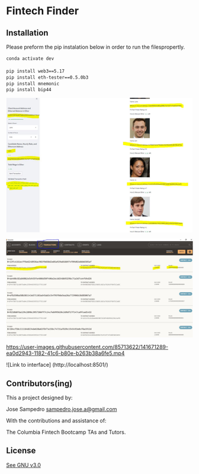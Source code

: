 #  Fintech Finder


## Installation

Please preform the pip instalation below in order to run the filespropertly. 

```bash
conda activate dev

pip install web3==5.17
pip install eth-tester==0.5.0b3
pip install mnemonic
pip install bip44
```

![FrontEnd](/Images/FrontEnd.JPG)

![Transactions_detail](/Images/Transactions_detail.JPG)



https://user-images.githubusercontent.com/85713622/141671289-ea0d2943-1182-41c6-b80e-b263b38a6fe5.mp4




![Link to interface] (http://localhost:8501/)

## Contributors(ing)
This a project designed by:

Jose Sampedro
sampedro.jose.a@gmail.com

With the contributions and assistance of:

The Columbia Fintech Bootcamp TAs and Tutors.

## License

[See GNU v3.0](https://github.com/IJASI/Challenge-3/blob/491335d4123fae396530363cb79be7070e049796/LICENSE)





